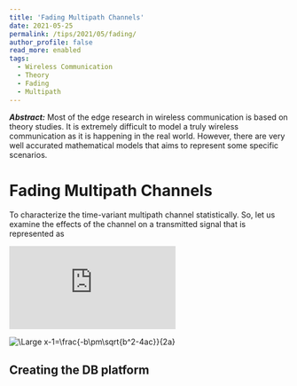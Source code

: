 ```yaml
---
title: 'Fading Multipath Channels'
date: 2021-05-25
permalink: /tips/2021/05/fading/
author_profile: false
read_more: enabled
tags:
  - Wireless Communication
  - Theory
  - Fading
  - Multipath
---
```


***Abstract:*** Most of the edge research in wireless communication is based on theory studies. It is extremely difficult to model a truly wireless communication as it is happening in the real world. However, there are very well accurated mathematical models that aims to represent some specific scenarios. 

Fading Multipath Channels
=======

To characterize the time-variant multipath channel statistically. So, let us examine the effects of the channel on a transmitted signal that is represented as

![equation](http://www.sciweavers.org/tex2img.php?eq=s%28t%29%3DRe%5Bs_t%28t%29%20e%5E%7Bj2%20%5Cpi%20f_c%20t%7D%5D&bc=White&fc=Black&im=jpg&fs=12&ff=arev&edit=0)


![\Large x-1=\frac{-b\pm\sqrt{b^2-4ac}}{2a}](https://latex.codecogs.com/svg.latex?\Large&space;s(t)=Re\left[s_t(t)e^{j2\pif_ct}\right]) 


Creating the DB platform
-------
